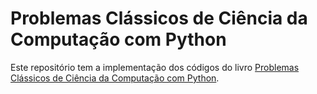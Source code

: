 # Problemas Clássicos de Ciência da Computação com Python

Este repositório tem a implementação dos códigos do livro [Problemas Clássicos de Ciência da Computação com Python](https://www.manning.com/books/classic-computer-science-problems-in-python).
